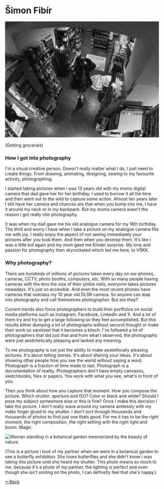 # Šimon Fibír

![Man photographing himself through the warped mirror in convenience store.](me.png)

(Getting groceries)

### How I got into photography

I'm a visual creative person. Doesn't really matter what I do, I just need to create things. From drawing, animating, designing, sewing to my favourite activity, photographing. 

I started taking pictures when i was 13 years old with my moms digital camera that dad gave her for her birthday. I used to borrow it all the time and then went out to the wild to capture some action. Almost ten years later I still have her camera and chances are that when you bump into me, I have it around my neck or in my backpack. But my moms camera wasn't the reason I got really into photography. 

It was when my dad gave me his old analogue camera for my 16th birthday. The thrill and worry I have when I take a picture on my analogue camera fills me with joy. I really enjoy the aspect of not seeing immediately your pictures after you took them. And then when you develop them, It's like I was a little kid again and my mum gave me Kinder surprise. My love and passion for photography then skyrocketed which led me here, to VŠKK.

### Why photography?

There are hundreds of millions of pictures taken every day on our phones, cameras, CCTV, photo booths, computers, etc. With so many people having cameras with the lens the size of their pinkie nails, everyone takes pictures nowadays. It's just so accesible. And even the most recent phones have cameras that outclass my 10 year old DLSR camera. So anyone can leap into photography and call themselves photographer. But are they?

Current trends also force photographers to build their portfolios on social media platforms such as Instagram, Facebook, LinkedIn and X. And a lot of them try and try to get a large following so they feel accomplished. But this results either dumping a lot of photographs without second thought or make their work so sanitized that it becomes a kitsch. I've followed a lot of photographers that did just that and from what I observed, the photographs were just aestchetically pleasing and lacked any meaning.

To me photography is not just the ability to make aestethically pleasing pictures. It's about telling stories. It's about sharing your ideas. It's about showing other people how you see the world without saying a word. Photograph is a fraction of time made to last. Photograph is a documentation of reality. Photographers don't have empty canvases, sketchbooks, files or papers. You work with what you see, what's in front of you.

Then you think about how you capture that moment. How you compose the picture. Which shutter, aperture and ISO? Color or black and white? Should I pose my subject somewhere else or this is fine? Once I make this decision I take the picture. I don't really wave around my camera aimlessly with my index finger glued to my shutter. I don't sort through thousands and thousands of photos to find just one thats good. For me it has to be the right moment, the right composition, the right setting with the right light and boom. Magic.

![Woman standing in a botanical garden mesmerized by the beauty of nature.](/english-for-designers/first-impression/port2.png)

(This is a picture i took of my partner when we were in a botanical garden to see a butterfly exhibition. She loves butterflies and she didn't know i was taking this picture until she heard my shutter. This photo means so much to me, because it's a photo of my partner, the lighting is perfect and even though she isn't smiling on the photo, I can definetly feel that she's happy.)

[⇤Back](https://simxn01.github.io/english-for-designers/)
